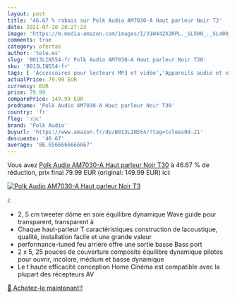 ```yaml
---
layout: post
title: '46.67 % rabais sur Polk Audio AM7030-A Haut parleur Noir T3'
date: 2021-07-10 20:27:23
image: 'https://m.media-amazon.com/images/I/31W442h2RPL._SL500_._SL400_.jpg'
comments: true
category: ofertas
author: 'tole.es'
slug: 'B013LIN554-fr Polk Audio AM7030-A Haut parleur Noir T30'
sku: 'B013LIN554-fr'
tags: [ 'Accessoires pour lecteurs MP3 et vidéo','Appareils audio et video portable','Car audio','Electronique embarquée des véhicules','Electronique pour voiture','Enceintes portables et stations daccueil','Hauts parleurs','Hauts parleurs centraux','High-Tech','polk audio', ]
actualPrice: 79.99 EUR
currency: EUR
price: 79.99
comparePrice: 149.99 EUR
prodname: 'Polk Audio AM7030-A Haut parleur Noir T30'
country: 'fr'
flag: '🇫🇷'
brand: 'Polk Audio'
buyurl: 'https://www.amazon.fr/dp/B013LIN554/?tag=tolees0d-21'
descuento: '46.67'
average: '86.6566666666667'
---
```


Vous avez [Polk Audio AM7030-A Haut parleur Noir T30](https://www.amazon.fr/dp/B013LIN554/?tag=tolees0d-21)  à  46.67 % de réduction, prix final  79.99 EUR (original: 149.99 EUR) ici:

[![Polk Audio AM7030-A Haut parleur Noir T3](https://m.media-amazon.com/images/I/31W442h2RPL._SL500_._SL400_.jpg)](https://www.amazon.fr/dp/B013LIN554/?tag=tolees0d-21)

ℹ️:

- 2, 5 cm tweeter dôme en soie équilibre dynamique Wave guide pour transparent, transparent à
- Chaque haut-parleur T caractéristiques construction de lacoustique, qualité, installation facile et une grande valeur
- performance-tuned feu arrière offre une sortie basse Bass port
- 2 x 5, 25 pouces de couverture composite équilibre dynamique pilotes pour ouvrir, incolore, médium et basse dynamique
- Le t haute efficacité conception Home Cinéma est compatible avec la plupart des récepteurs AV

[🛒 Achetez-le maintenant!!](https://www.amazon.fr/dp/B013LIN554/?tag=tolees0d-21)
